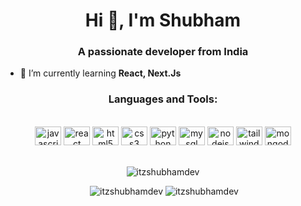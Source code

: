 <h1 align="center">Hi 👋, I'm Shubham</h1>
<h3 align="center">A passionate developer from India</h3>

- 🌱 I’m currently learning **React, Next.Js**

<h3 align="center">Languages and Tools:</h3><br>
<div align="center">
  <img src="https://cdn.jsdelivr.net/gh/devicons/devicon/icons/javascript/javascript-original.svg" height="30" width="42" alt="javascript logo"  />
  <img src="https://cdn.jsdelivr.net/gh/devicons/devicon/icons/react/react-original.svg" height="30" width="42" alt="react logo"  />
  <img src="https://cdn.jsdelivr.net/gh/devicons/devicon/icons/html5/html5-original.svg" height="30" width="42" alt="html5 logo"  />
  <img src="https://cdn.jsdelivr.net/gh/devicons/devicon/icons/css3/css3-original.svg" height="30" width="42" alt="css3 logo"  />
  <img src="https://cdn.jsdelivr.net/gh/devicons/devicon/icons/python/python-original.svg" height="30" width="42" alt="python logo"  />
  <img src="https://cdn.jsdelivr.net/gh/devicons/devicon/icons/mysql/mysql-original.svg" height="30" width="42" alt="mysql logo"  />
  <img src="https://cdn.jsdelivr.net/gh/devicons/devicon/icons/nodejs/nodejs-original.svg" height="30" width="42" alt="nodejs logo"  />
  <img src="https://cdn.jsdelivr.net/gh/devicons/devicon/icons/tailwindcss/tailwindcss-original.svg" height="30" width="42" alt="tailwindcss logo"  />
  <img src="https://cdn.jsdelivr.net/gh/devicons/devicon/icons/mongodb/mongodb-original.svg" height="30" width="42" alt="mongodb logo"  />
</div><br>

<p align="center"><img src="https://github-readme-stats.vercel.app/api/top-langs?username=itzshubhamdev&show_icons=true&locale=en&layout=compact&theme=radical" alt="itzshubhamdev" /></p>

<p align="center">&nbsp;<img src="https://github-readme-stats.vercel.app/api?username=itzshubhamdev&show_icons=true&locale=en&theme=radical" alt="itzshubhamdev" />
<img  src="https://github-readme-streak-stats.herokuapp.com/?user=itzshubhamdev&theme=radical" alt="itzshubhamdev" /></p>

